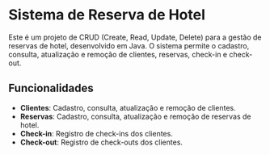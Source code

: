 # Sistema de Reserva de Hotel

Este é um projeto de CRUD (Create, Read, Update, Delete) para a gestão de reservas de hotel, desenvolvido em Java. O sistema permite o cadastro, consulta, atualização e remoção de clientes, reservas, check-in e check-out.

## Funcionalidades

- **Clientes**: Cadastro, consulta, atualização e remoção de clientes.
- **Reservas**: Cadastro, consulta, atualização e remoção de reservas de hotel.
- **Check-in**: Registro de check-ins dos clientes.
- **Check-out**: Registro de check-outs dos clientes.
